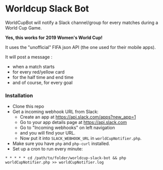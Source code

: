 # Worldcup Slack Bot

WorldCupBot will notify a Slack channel/group for every matches during a World Cup Game.

**Yes, this works for 2019 Women's World Cup!**

It uses the "unofficial" FIFA json API (the one used for their mobile apps).

It will post a message :
  - when a match starts
  - for every red/yellow card
  - for the half time and end time
  - and of course, for every goal

### Installation

  - Clone this repo
  - Get a incoming webhook URL from Slack:
    - Create an app at https://api.slack.com/apps?new_app=1
    - Go to your app details page at https://api.slack.com
    - Go to "Incoming webhooks" on left navigation
    - and you will find your URL.
    - Now put it into `SLACK_WEBHOOK_URL` in `worldCupNotifier.php`.
  - Make sure you have `php` and `php-curl` installed.
  - Set up a cron to run every minute:

  ````
  * * * * * cd /path/to/folder/worldcup-slack-bot && php worldCupNotifier.php >> worldCupNotifier.log
  ````
